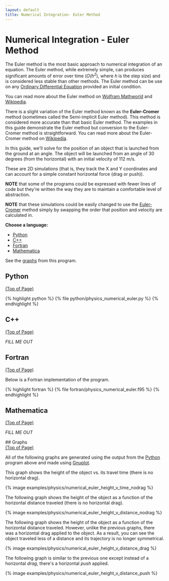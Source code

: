 ```yaml
---
layout: default
title: Numerical Integration- Euler Method
---
```


# Numerical Integration - Euler Method

The Euler method is the most basic approach to numerical integration of an equation.  The Euler method, while extremely simple,  can produces significant amounts of error over time (*O(h<sup>2</sup>*), where *h* is the step size) and is considered less stable than other methods.  The Euler method can be use on any [Ordinary Differential Equation](http://mathworld.wolfram.com/OrdinaryDifferentialEquation.html) provided an initial condition.

You can read more about the Euler method on [Wolfram Mathworld](http://mathworld.wolfram.com/EulerForwardMethod.html) and [Wikipedia](http://en.wikipedia.org/wiki/Euler_method).

There is a slight variation of the Euler method known as the **Euler-Cromer** method (sometimes called the Semi-implicit Euler method).  This method is considered more accurate than that basic Euler method.  The examples in this guide demonstrate the Euler method but conversion to the Euler-Cromer method is straightforward.  You can read more about the Euler-Cromer method on [Wikipedia](http://en.wikipedia.org/wiki/Euler-Cromer_algorithm).


In this guide, we'll solve for the position of an object that is launched from the ground at an angle.  The object will be launched from an angle of 30 degrees (from the horizontal) with an initial velocity of 112 m/s.

These are 2D simulations (that is, they track the X and Y coordinates and can account for a simple constant horizontal force (drag or push)).

**NOTE** that some of the programs could be expressed with fewer lines of code but they're written the way they are to maintain a comfortable level of abstraction.

**NOTE** that these simulations could be easily changed to use the [Euler-Cromer](http://en.wikipedia.org/wiki/Euler-Cromer_algorithm) method simply by swapping the order that position and velocity are calculated in.

**Choose a language:**

* [Python](#python)
* [C++](#cpp)
* [Fortran](#fortran)
* [Mathematica](#mathematica)

See the [graphs](#graphs) from this program.

<a name="python"></a>
## Python
<div class="to-top"><a href="#top">(Top of Page)</a></div>
<div style="clear: both;"></div>

{% highlight python %}
{% file python/physics_numerical_euler.py %}
{% endhighlight %}

<a name="cpp"></a>
## C++
<div class="to-top"><a href="#top">(Top of Page)</a></div>
<div style="clear: both;"></div>

*FILL ME OUT*

<a name="fortran"></a>
## Fortran
<div class="to-top"><a href="#top">(Top of Page)</a></div>
<div style="clear: both;"></div>

Below is a Fortran implementation of the program.

{% highlight fortran %}
{% file fortran/physics_numerical_euler.f95 %}
{% endhighlight %}

<a name="mathematica"></a>
## Mathematica
<div class="to-top"><a href="#top">(Top of Page)</a></div>
<div style="clear: both;"></div>

*FILL ME OUT*

<a name="graphs">
## Graphs
<div class="to-top"><a href="#top">(Top of Page)</a></div>
<div style="clear: both;"></div>

All of the following graphs are generated using the output from the [Python](#python) program above and made using [Gnuplot](http://www.gnuplot.info/).

This graph shows the height of the object vs. its travel time (there is no horizontal drag).

{% image examples/physics/numerical_euler_height_v_time_nodrag %}

The following graph shows the height of the object as a function of the horizontal distance traveled (there is no horizontal drag).

{% image examples/physics/numerical_euler_height_v_distance_nodrag %}

The following graph shows the height of the object as a function of the horizontal distance traveled.  However, unlike the previous graphs, there was a horizontal drag applied to the object.  As a result, you can see the object traveled less of a distance and its trajectory is no longer symmetrical.

{% image examples/physics/numerical_euler_height_v_distance_drag %}

The following graph is similar to the previous one except instead of a horizontal *drag*, there's a horizontal *push* applied.

{% image examples/physics/numerical_euler_height_v_distance_push %}
